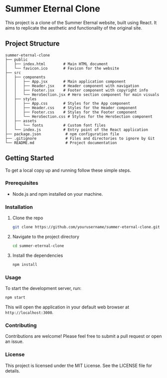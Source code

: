 # Summer Eternal Clone

This project is a clone of the Summer Eternal website, built using React. It aims to replicate the aesthetic and functionality of the original site.

## Project Structure

```
summer-eternal-clone
├── public
│   ├── index.html        # Main HTML document
│   └── favicon.ico       # Favicon for the website
├── src
│   ├── components
│   │   ├── App.jsx       # Main application component
│   │   ├── Header.jsx    # Header component with navigation
│   │   ├── Footer.jsx    # Footer component with copyright info
│   │   └── HeroSection.jsx # Hero section component for main visuals
│   ├── styles
│   │   ├── App.css       # Styles for the App component
│   │   ├── Header.css    # Styles for the Header component
│   │   ├── Footer.css    # Styles for the Footer component
│   │   └── HeroSection.css # Styles for the HeroSection component
│   ├── assets
│   │   └── fonts         # Custom font files
│   └── index.js          # Entry point of the React application
├── package.json           # npm configuration file
├── .gitignore             # Files and directories to ignore by Git
└── README.md              # Project documentation
```

## Getting Started

To get a local copy up and running follow these simple steps.

### Prerequisites

- Node.js and npm installed on your machine.

### Installation

1. Clone the repo
   ```bash
   git clone https://github.com/yourusername/summer-eternal-clone.git
   ```
2. Navigate to the project directory
   ```bash
   cd summer-eternal-clone
   ```
3. Install the dependencies
   ```bash
   npm install
   ```

### Usage

To start the development server, run:

```bash
npm start
```

This will open the application in your default web browser at `http://localhost:3000`.

### Contributing

Contributions are welcome! Please feel free to submit a pull request or open an issue.

### License

This project is licensed under the MIT License. See the LICENSE file for details.